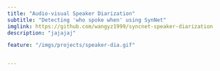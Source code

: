 ```yaml
---
title: "Audio-visual Speaker Diarization"
subtitle: "Detecting 'who spoke when' using SynNet"
imglink: https://github.com/wangyz1999/syncnet-speaker-diarization
description: "jajajaj"

feature: "/imgs/projects/speaker-dia.gif"


---
```


